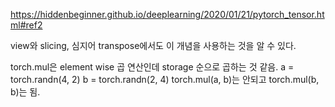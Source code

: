 
https://hiddenbeginner.github.io/deeplearning/2020/01/21/pytorch_tensor.html#ref2

view와 slicing, 심지어 transpose에서도 이 개념을 사용하는 것을 알 수 있다.

torch.mul은 element wise 곱 연산인데 storage 순으로 곱하는 것 같음.
a = torch.randn(4, 2)
b = torch.randn(2, 4)
torch.mul(a, b)는 안되고 torch.mul(b, b)는 됨.
